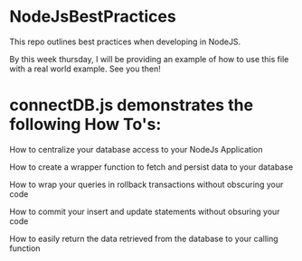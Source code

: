 # NodeJsBestPractices
This repo outlines best practices when developing in NodeJS.

By this week thursday, I will be providing an example of how to use this file with a real world example. See you then! 

# connectDB.js demonstrates the following How To's: 
How to centralize your database access to your NodeJs Application

How to create a wrapper function to fetch and persist data to your database 

How to wrap your queries in rollback transactions without obscuring your code 

How to commit your insert and update statements without obsuring your code 

How to easily return the data retrieved from the database to your calling function



